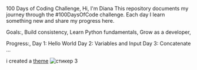 100 Days of Coding Challenge,
Hi, I'm Diana 
This repository documents my journey through the #100DaysOfCode challenge.
Each day I learn something new and share my progress here.

Goals:,
Build consistency,
Learn Python fundamentals,
Grow as a developer,

Progress:,
 Day 1: Hello World
 Day 2: Variables and Input
 Day 3: Concatenate
...

i created a [theme](https://replit.com/theme/@pipellala/eva-project)
![стикер 3](https://user-images.githubusercontent.com/74038190/226127913-88de86d3-8437-45b9-a3b6-e746b47f655a.gif)
